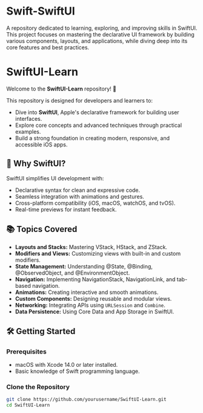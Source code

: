# Swift-SwiftUI
A repository dedicated to learning, exploring, and improving skills in SwiftUI. This project focuses on mastering the declarative UI framework by building various components, layouts, and applications, while diving deep into its core features and best practices.

# SwiftUI-Learn

Welcome to the **SwiftUI-Learn** repository! 🎨

This repository is designed for developers and learners to:
- Dive into **SwiftUI**, Apple's declarative framework for building user interfaces.
- Explore core concepts and advanced techniques through practical examples.
- Build a strong foundation in creating modern, responsive, and accessible iOS apps.

## 🚀 Why SwiftUI?

SwiftUI simplifies UI development with:
- Declarative syntax for clean and expressive code.
- Seamless integration with animations and gestures.
- Cross-platform compatibility (iOS, macOS, watchOS, and tvOS).
- Real-time previews for instant feedback.

## 📚 Topics Covered

- **Layouts and Stacks:** Mastering VStack, HStack, and ZStack.
- **Modifiers and Views:** Customizing views with built-in and custom modifiers.
- **State Management:** Understanding @State, @Binding, @ObservedObject, and @EnvironmentObject.
- **Navigation:** Implementing NavigationStack, NavigationLink, and tab-based navigation.
- **Animations:** Creating interactive and smooth animations.
- **Custom Components:** Designing reusable and modular views.
- **Networking:** Integrating APIs using `URLSession` and `Combine`.
- **Data Persistence:** Using Core Data and App Storage in SwiftUI.

## 🛠️ Getting Started

### Prerequisites
- macOS with Xcode 14.0 or later installed.
- Basic knowledge of Swift programming language.

### Clone the Repository
```bash
git clone https://github.com/yourusername/SwiftUI-Learn.git
cd SwiftUI-Learn

